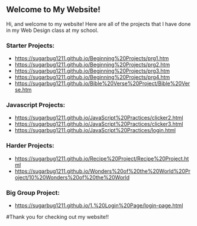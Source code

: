 ## Welcome to My Website!

Hi, and welcome to my website!  Here are all of the projects that I have done in my Web Design class at my school.

### Starter Projects:
- https://sugarbug1211.github.io/Beginning%20Projects/prg1.htm
- https://sugarbug1211.github.io/Beginning%20Projects/prg2.htm
- https://sugarbug1211.github.io/Beginning%20Projects/prg3.htm
- https://sugarbug1211.github.io/Beginning%20Projects/prg4.htm
- https://sugarbug1211.github.io/Bible%20Verse%20Project/Bible%20Verse.htm

### Javascript Projects:
- https://sugarbug1211.github.io/JavaScript%20Practices/clicker2.html
- https://sugarbug1211.github.io/JavaScript%20Practices/clicker3.html
- https://sugarbug1211.github.io/JavaScript%20Practices/login.html

### Harder Projects:
- https://sugarbug1211.github.io/Recipe%20Project/Recipe%20Project.html
- https://sugarbug1211.github.io/Wonders%20of%20the%20World%20Project/10%20Wonders%20of%20the%20World

### Big Group Project:
- https://sugarbug1211.github.io/1.%20Login%20Page/login-page.html

#Thank you for checking out my website!!

